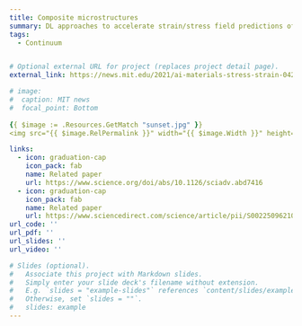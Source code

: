 ```yaml
---
title: Composite microstructures 
summary: DL approaches to accelerate strain/stress field predictions of hierarchical composites. We utilize conditional GAN-based approach for direct translation from composite microstructures to the strain/stress fields using image-based representation, serving as accelerated alternatives to conventional numerical simulations such as finite element analysis (FEA). 
tags:
  - Continuum


# Optional external URL for project (replaces project detail page).
external_link: https://news.mit.edu/2021/ai-materials-stress-strain-0422

# image:
#  caption: MIT news
#  focal_point: Bottom
  
{{ $image := .Resources.GetMatch "sunset.jpg" }}
<img src="{{ $image.RelPermalink }}" width="{{ $image.Width }}" height="{{ $image.Height }}">

links:
  - icon: graduation-cap
    icon_pack: fab
    name: Related paper
    url: https://www.science.org/doi/abs/10.1126/sciadv.abd7416
  - icon: graduation-cap
    icon_pack: fab
    name: Related paper
    url: https://www.sciencedirect.com/science/article/pii/S0022509621001721   
url_code: ''
url_pdf: ''
url_slides: ''
url_video: ''

# Slides (optional).
#   Associate this project with Markdown slides.
#   Simply enter your slide deck's filename without extension.
#   E.g. `slides = "example-slides"` references `content/slides/example-slides.md`.
#   Otherwise, set `slides = ""`.
#   slides: example
---
```



